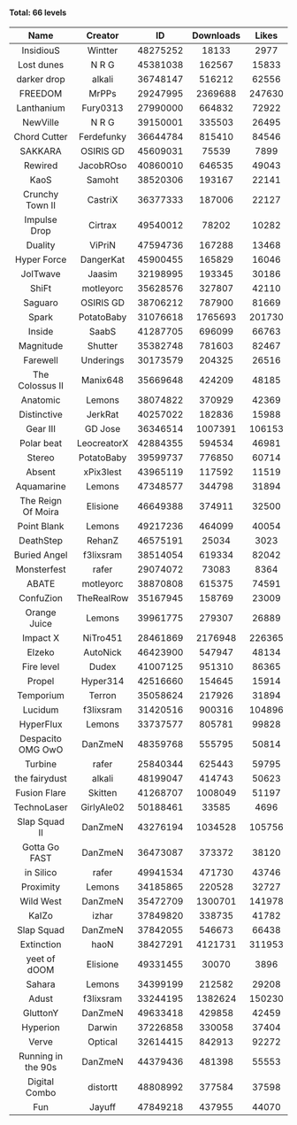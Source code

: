 #### Total: 66 levels

| Name | Creator | ID | Downloads | Likes |
|:---:|:---:|:---:|:---:|:---:|
| InsidiouS | Wintter | 48275252 | 18133 | 2977
| Lost dunes | N R G | 45381038 | 162567 | 15833
| darker drop | alkali | 36748147 | 516212 | 62556
| FREEDOM | MrPPs | 29247995 | 2369688 | 247630
| Lanthanium | Fury0313 | 27990000 | 664832 | 72922
| NewVille | N R G | 39150001 | 335503 | 26495
| Chord Cutter | Ferdefunky | 36644784 | 815410 | 84546
| SAKKARA | OSIRIS GD | 45609031 | 75539 | 7899
| Rewired | JacobROso | 40860010 | 646535 | 49043
| KaoS | Samoht | 38520306 | 193167 | 22141
| Crunchy Town II | CastriX | 36377333 | 187006 | 22127
| Impulse Drop  | Cirtrax | 49540012 | 78202 | 10282
| Duality | ViPriN | 47594736 | 167288 | 13468
| Hyper Force | DangerKat | 45900455 | 165829 | 16046
| JolTwave | Jaasim | 32198995 | 193345 | 30186
| ShiFt | motleyorc | 35628576 | 327807 | 42110
| Saguaro | OSIRIS GD | 38706212 | 787900 | 81669
| Spark | PotatoBaby | 31076618 | 1765693 | 201730
| Inside | SaabS | 41287705 | 696099 | 66763
| Magnitude | Shutter | 35382748 | 781603 | 82467
| Farewell | Underings | 30173579 | 204325 | 26516
| The Colossus II | Manix648 | 35669648 | 424209 | 48185
| Anatomic | Lemons | 38074822 | 370929 | 42369
| Distinctive | JerkRat | 40257022 | 182836 | 15988
| Gear III | GD Jose | 36346514 | 1007391 | 106153
| Polar beat | LeocreatorX | 42884355 | 594534 | 46981
| Stereo | PotatoBaby | 39599737 | 776850 | 60714
| Absent | xPix3lest | 43965119 | 117592 | 11519
| Aquamarine | Lemons | 47348577 | 344798 | 31894
| The Reign Of Moira | Elisione | 46649388 | 374911 | 32500
| Point Blank | Lemons | 49217236 | 464099 | 40054
| DeathStep | RehanZ | 46575191 | 25034 | 3023
| Buried Angel | f3lixsram | 38514054 | 619334 | 82042
| Monsterfest | rafer | 29074072 | 73083 | 8364
| ABATE | motleyorc | 38870808 | 615375 | 74591
| ConfuZion | TheRealRow | 35167945 | 158769 | 23009
| Orange Juice | Lemons | 39961775 | 279307 | 26889
| Impact X | NiTro451 | 28461869 | 2176948 | 226365
| Elzeko | AutoNick | 46423900 | 547947 | 48134
| Fire level | Dudex | 41007125 | 951310 | 86365
| Propel | Hyper314 | 42516660 | 154645 | 15914
| Temporium | Terron | 35058624 | 217926 | 31894
| Lucidum | f3lixsram | 31420516 | 900316 | 104896
| HyperFlux | Lemons | 33737577 | 805781 | 99828
| Despacito OMG OwO | DanZmeN | 48359768 | 555795 | 50814
| Turbine | rafer | 25840344 | 625443 | 59795
| the fairydust | alkali | 48199047 | 414743 | 50623
| Fusion Flare | Skitten | 41268707 | 1008049 | 51197
| TechnoLaser | GirlyAle02 | 50188461 | 33585 | 4696
| Slap Squad II | DanZmeN | 43276194 | 1034528 | 105756
| Gotta Go FAST | DanZmeN | 36473087 | 373372 | 38120
| in Silico | rafer | 49941534 | 471730 | 43746
| Proximity | Lemons | 34185865 | 220528 | 32727
| Wild West | DanZmeN | 35472709 | 1300701 | 141978
| KaIZo | izhar | 37849820 | 338735 | 41782
| Slap Squad | DanZmeN | 37842055 | 546673 | 66438
| Extinction | haoN | 38427291 | 4121731 | 311953
| yeet of dOOM | Elisione | 49331455 | 30070 | 3896
| Sahara | Lemons | 34399199 | 212582 | 29208
| Adust | f3lixsram | 33244195 | 1382624 | 150230
| GluttonY | DanZmeN | 49633418 | 429858 | 42459
| Hyperion | Darwin | 37226858 | 330058 | 37404
| Verve | Optical | 32614415 | 842913 | 92272
| Running in the 90s | DanZmeN | 44379436 | 481398 | 55553
| Digital Combo | distortt | 48808992 | 377584 | 37598
| Fun | Jayuff | 47849218 | 437955 | 44070
